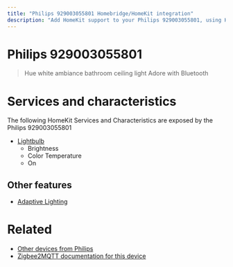 ```yaml
---
title: "Philips 929003055801 Homebridge/HomeKit integration"
description: "Add HomeKit support to your Philips 929003055801, using Homebridge, Zigbee2MQTT and homebridge-z2m."
---
```

<!---
This file has been GENERATED using src/docgen/docgen.ts
DO NOT EDIT THIS FILE MANUALLY!
-->
# Philips 929003055801
> Hue white ambiance bathroom ceiling light Adore with Bluetooth


# Services and characteristics
The following HomeKit Services and Characteristics are exposed by
the Philips 929003055801

* [Lightbulb](../../light.md)
  * Brightness
  * Color Temperature
  * On

## Other features
* [Adaptive Lighting](../../light.md)

# Related
* [Other devices from Philips](../index.md#philips)
* [Zigbee2MQTT documentation for this device](https://www.zigbee2mqtt.io/devices/929003055801.html)